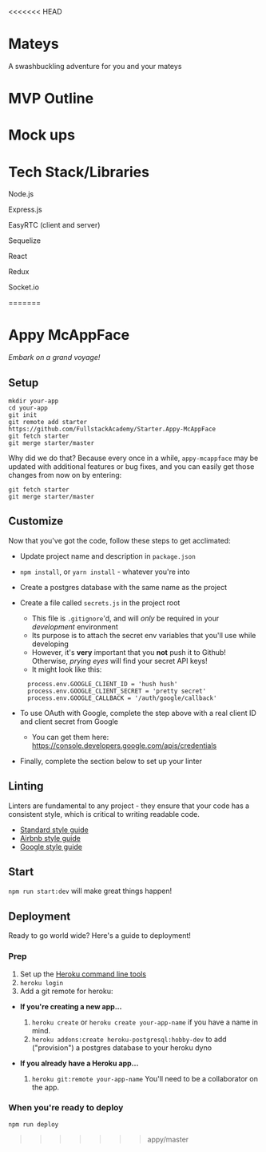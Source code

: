 <<<<<<< HEAD
# Mateys
A swashbuckling adventure for you and your mateys

# MVP Outline


# Mock ups

# Tech Stack/Libraries
Node.js

Express.js

EasyRTC (client and server)

Sequelize

React

Redux

Socket.io

=======
# Appy McAppFace

*Embark on a grand voyage!*

## Setup

```
mkdir your-app
cd your-app
git init
git remote add starter https://github.com/FullstackAcademy/Starter.Appy-McAppFace
git fetch starter
git merge starter/master
```

Why did we do that? Because every once in a while, `appy-mcappface` may be updated with additional features or bug fixes, and you can easily get those changes from now on by entering:

```
git fetch starter
git merge starter/master
```

## Customize

Now that you've got the code, follow these steps to get acclimated:

* Update project name and description in `package.json`
* `npm install`, or `yarn install` - whatever you're into
* Create a postgres database with the same name as the project
* Create a file called `secrets.js` in the project root
  * This file is `.gitignore`'d, and will *only* be required in your *development* environment
  * Its purpose is to attach the secret env variables that you'll use while developing
  * However, it's **very** important that you **not** push it to Github! Otherwise, *prying eyes* will find your secret API keys!
  * It might look like this:

  ```
    process.env.GOOGLE_CLIENT_ID = 'hush hush'
    process.env.GOOGLE_CLIENT_SECRET = 'pretty secret'
    process.env.GOOGLE_CALLBACK = '/auth/google/callback'
  ```

* To use OAuth with Google, complete the step above with a real client ID and client secret from Google
  * You can get them here: https://console.developers.google.com/apis/credentials
* Finally, complete the section below to set up your linter

## Linting

Linters are fundamental to any project - they ensure that your code has a consistent style, which is critical to writing readable code.

* [Standard style guide](https://standardjs.com/)
* [Airbnb style guide](https://github.com/airbnb/javascript)
* [Google style guide](https://google.github.io/styleguide/jsguide.html)

## Start

`npm run start:dev` will make great things happen!

## Deployment

Ready to go world wide? Here's a guide to deployment!

### Prep
1. Set up the [Heroku command line tools](https://devcenter.heroku.com/articles/heroku-cli)
2. `heroku login`
3. Add a git remote for heroku:
  - **If you're creating a new app...**
    1. `heroku create` or `heroku create your-app-name` if you have a name in mind.
    2. `heroku addons:create heroku-postgresql:hobby-dev` to add ("provision") a postgres database to your heroku dyno

  - **If you already have a Heroku app...**
    1.  `heroku git:remote your-app-name` You'll need to be a collaborator on the app.

### When you're ready to deploy

```
npm run deploy
```
>>>>>>> appy/master
